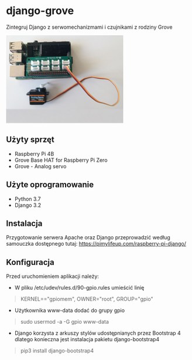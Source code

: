 # django-grove
Zintegruj Django z serwomechanizmami i czujnikami z rodziny Grove

![Sample automation system](static/raspberry_with_grove_base_hat.jpg)

## Użyty sprzęt
- Raspberry Pi 4B
- Grove Base HAT for Raspberry Pi Zero
- Grove - Analog servo

## Użyte oprogramowanie
- Python 3.7
- Django 3.2

## Instalacja
Przygotowanie serwera Apache oraz Django przeprowadzić według samouczka dostępnego tutaj:
https://pimylifeup.com/raspberry-pi-django/

## Konfiguracja
Przed uruchomieniem aplikacji należy:
- W pliku /etc/udev/rules.d/90-gpio.rules umieścić linię
> KERNEL=="gpiomem", OWNER="root", GROUP="gpio"
- Użytkownika www-data dodać do grupy gpio
> sudo usermod -a -G gpio www-data
- Django korzysta z arkuszy stylów udostępnianych przez Bootstrap 4 dlatego konieczna jest instalacja pakietu django-bootstrap4
> pip3 install django-bootstrap4
